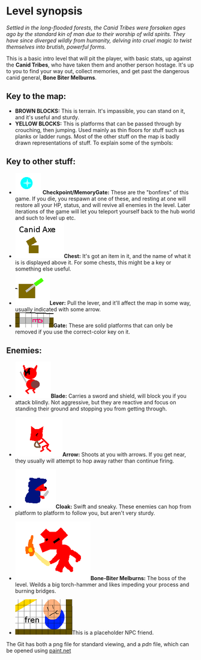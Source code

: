 # Level synopsis
_Settled in the long-flooded forests, the Canid Tribes were forsaken ages ago by the standard kin of man due to their worship of wild spirits. They have since diverged wildly from humanity, delving into cruel magic to twist themselves into brutish, powerful forms._

This is a basic intro level that will pit the player, with basic stats, up against the __Canid Tribes__, who have taken them and another person hostage. It's up to you to find your way out, collect memories, and get past the dangerous canid general, __Bone Biter Melburns__.

## Key to the map:
* __BROWN BLOCKS:__ This is terrain. It's impassible, you can stand on it, and it's useful and sturdy.
* __YELLOW BLOCKS:__ This is platforms that can be passed through by crouching, then jumping. Used mainly as thin floors for stuff such as planks or ladder rungs.
Most of the other stuff on the map is badly drawn representations of stuff. To explain some of the symbols:

## Key to other stuff:
* ![](./RestPoint.png) __Checkpoint/MemoryGate:__ These are the "bonfires" of this game. If you die, you respawn at one of these, and resting at one will restore all your HP, status, and will revive all enemies in the level. Later iterations of the game will let you teleport yourself back to the hub world and such to level up etc.
* ![](./Chest.png)__Chest:__ It's got an item in it, and the name of what it is is displayed above it. For some chests, this might be a key or something else useful.
* ![](./Switch.png)__Lever:__ Pull the lever, and it'll affect the map in some way, usually indicated with some arrow.
* ![](./Gate.png)__Gate:__ These are solid platforms that can only be removed if you use the correct-color key on it.

## Enemies:
* ![](./Sword.png)__Blade:__ Carries a sword and shield, will block you if you attack blindly. Not aggressive, but they are reactive and focus on standing their ground and stopping you from getting through.
* ![](./arrow.png)__Arrow:__ Shoots at you with arrows. If you get near, they usually will attempt to hop away rather than continue firing.
* ![](./cloak.png)__Cloak:__ Swift and sneaky. These enemies can hop from platform to platform to follow you, but aren't very sturdy.
* ![](./bonebiter.png)__Bone-Biter Melburns:__ The boss of the level. Weilds a big torch-hammer and likes impeding your process and burning bridges.

* ![](./fren.png)This is a placeholder NPC friend.

The Git has both a png file for standard viewing, and a *pdn* file, which can be opened using [paint.net](https://www.getpaint.net/)
